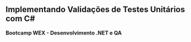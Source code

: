 ## Implementando Validações de Testes Unitários com C# 



**Bootcamp WEX - Desenvolvimento .NET e QA**


